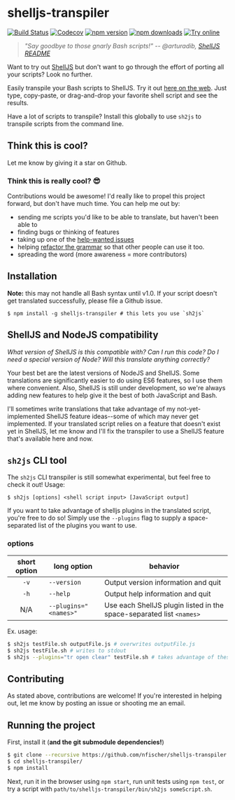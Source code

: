 # shelljs-transpiler

[![Build Status](https://img.shields.io/endpoint.svg?url=https%3A%2F%2Factions-badge.atrox.dev%2Fnfischer%2Fshelljs-transpiler%2Fbadge%3Fref%3Dmain&style=flat-square)](https://actions-badge.atrox.dev/nfischer/shelljs-transpiler/goto?ref=main)
[![Codecov](https://img.shields.io/codecov/c/github/nfischer/shelljs-transpiler.svg?style=flat-square)](https://codecov.io/gh/nfischer/shelljs-transpiler)
[![npm version](https://img.shields.io/npm/v/shelljs-transpiler.svg?style=flat-square)](https://www.npmjs.com/package/shelljs-transpiler)
[![npm downloads](https://img.shields.io/npm/dt/shelljs-transpiler.svg?style=flat-square)](https://www.npmjs.com/package/shelljs-transpiler)
[![Try online](https://img.shields.io/badge/try_it-online!-yellow.svg?style=flat-square)](https://nfischer.github.io/shelljs-transpiler/)

> *"Say goodbye to those gnarly Bash scripts!"
> -- @arturadib, [ShellJS
> README](https://github.com/shelljs/shelljs#shelljs---unix-shell-commands-for-nodejs)*

Want to try out [ShellJS](https://github.com/shelljs/shelljs) but don't want to
go through the effort of porting all your scripts? Look no further.

Easily transpile your Bash scripts to ShellJS. Try it out [here on the
web](https://nfischer.github.io/shelljs-transpiler/). Just type, copy-paste, or
drag-and-drop your favorite shell script and see the results.

Have a lot of scripts to transpile? Install this globally to use `sh2js` to
transpile scripts from the command line.

## Think this is cool?

Let me know by giving it a star on Github.

### Think this is really cool? :sunglasses:

Contributions would be awesome! I'd really like to propel this
project forward, but don't have much time. You can help me out by:

 - sending me scripts you'd like to be able to translate, but haven't been able
   to
 - finding bugs or thinking of features
 - taking up one of the [help-wanted
issues](https://github.com/nfischer/shelljs-transpiler/labels/help%20wanted)
 - helping [refactor the
grammar](https://github.com/nfischer/shelljs-transpiler/issues/11) so that other
   people can use it too.
 - spreading the word (more awareness = more contributors)

## Installation

**Note:** this may not handle all Bash syntax until v1.0. If your script doesn't
get translated successfully, please file a Github issue.

```
$ npm install -g shelljs-transpiler # this lets you use `sh2js`
```

## ShellJS and NodeJS compatibility

*What version of ShellJS is this compatible with? Can I run this code? Do I need
a special version of Node? Will this translate anything correctly?*

Your best bet are the latest versions of NodeJS and ShellJS. Some translations
are significantly easier to do using ES6 features, so I use them where
convenient. Also, ShellJS is still under development, so we're always adding new
features to help give it the best of both JavaScript and Bash.

I'll sometimes write translations that take advantage of my not-yet-implemented
ShellJS feature ideas--some of which may never get implemented. If your
translated script relies on a feature that doesn't exist yet in ShellJS, let me
know and I'll fix the transpiler to use a ShellJS feature that's available here
and now.

## `sh2js` CLI tool

The `sh2js` CLI transpiler is still somewhat experimental, but feel free to
check it out! Usage:

```
$ sh2js [options] <shell script input> [JavaScript output]
```

If you want to take advantage of shelljs plugins in the translated script,
you're free to do so! Simply use the `--plugins` flag to supply a
space-separated list of the plugins you want to use.

### options

| short option | long option | behavior |
|:---:| --- | --- |
| `-v` | `--version` | Output version information and quit |
| `-h` | `--help` | Output help information and quit |
| N/A  | `--plugins="<names>"` | Use each ShellJS plugin listed in the space-separated list `<names>` |

Ex. usage:

```bash
$ sh2js testFile.sh outputFile.js # overwrites outputFile.js
$ sh2js testFile.sh # writes to stdout
$ sh2js --plugins="tr open clear" testFile.sh # takes advantage of these plugins
```

## Contributing

As stated above, contributions are welcome! If you're interested in
helping out, let me know by posting an issue or shooting me an
email.

## Running the project

First, install it (**and the git submodule dependencies!**)

```Bash
$ git clone --recursive https://github.com/nfischer/shelljs-transpiler.git
$ cd shelljs-transpiler/
$ npm install
```

Next, run it in the browser using `npm start`, run unit tests using `npm test`,
or try a script with `path/to/shelljs-transpiler/bin/sh2js someScript.sh`.

